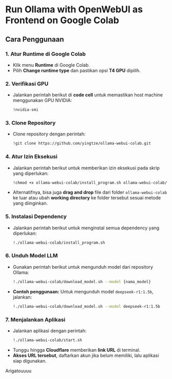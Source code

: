 # **Run Ollama with OpenWebUI as Frontend on Google Colab**

## **Cara Penggunaan**

### 1. Atur Runtime di Google Colab
- Klik menu **Runtime** di Google Colab.
- Pilih **Change runtime type** dan pastikan opsi **T4 GPU** dipilih.

### 2. Verifikasi GPU
- Jalankan perintah berikut di **code cell** untuk memastikan host machine menggunakan GPU NVIDIA:
  ```bash
  !nvidia-smi
  ```

### 3. Clone Repository
- Clone repository dengan perintah:
  ```bash
  !git clone https://github.com/yingtze/ollama-webui-colab.git
  ```

### 4. Atur Izin Eksekusi
- Jalankan perintah berikut untuk memberikan izin eksekusi pada skrip yang diperlukan:
  ```bash
  !chmod +x ollama-webui-colab/install_program.sh ollama-webui-colab/download_model.sh ollama-webui-colab/start.sh
  ```
- Alternatifnya, bisa juga **drag and drop** file dari folder `ollama-webui-colab` ke luar atau ubah **working directory** ke folder tersebut sesuai metode yang diinginkan.

### 5. Instalasi Dependency
- Jalankan perintah berikut untuk menginstal semua dependency yang diperlukan:
  ```bash
  !./ollama-webui-colab/install_program.sh
  ```

### 6. Unduh Model LLM
- Gunakan perintah berikut untuk mengunduh model dari repository Ollama:
  ```bash
  !./ollama-webui-colab/download_model.sh --model {nama_model}
  ```
- **Contoh penggunaan:** Untuk mengunduh model `deepseek-r1:1.5b`, jalankan:
  ```bash
  !./ollama-webui-colab/download_model.sh --model deepseek-r1:1.5b
  ```

### 7. Menjalankan Aplikasi
- Jalankan aplikasi dengan perintah:
  ```bash
  !./ollama-webui-colab/start.sh
  ```
- Tunggu hingga **Cloudflare** memberikan **link URL** di terminal.
- **Akses URL tersebut**, daftarkan akun jika belum memiliki, lalu aplikasi siap digunakan.

Arigatouuuu